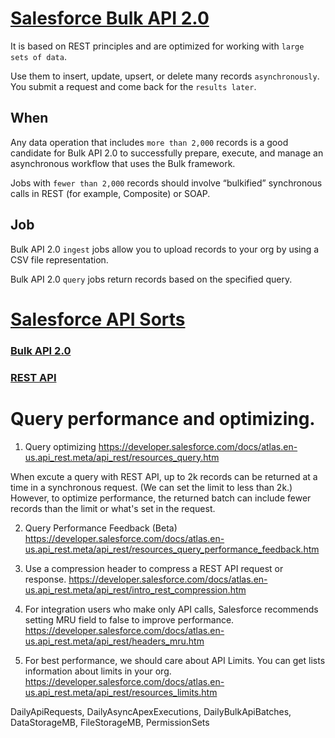 # [Salesforce Bulk API 2.0](https://developer.salesforce.com/docs/atlas.en-us.api_asynch.meta/api_asynch/asynch_api_intro.htm)

It is based on REST principles and are optimized for working with `large sets of data`.

Use them to insert, update, upsert, or delete many records `asynchronously`. You submit a request and come back for the `results later`.

## When
Any data operation that includes `more than 2,000` records is a good candidate for Bulk API 2.0 to successfully prepare, execute, and manage an asynchronous workflow that uses the Bulk framework. 

Jobs with `fewer than 2,000` records should involve “bulkified” synchronous calls in REST (for example, Composite) or SOAP.


## Job

Bulk API 2.0 `ingest` jobs allow you to upload records to your org by using a CSV file representation.

Bulk API 2.0 `query` jobs return records based on the specified query.







# [Salesforce API Sorts](https://developer.salesforce.com/docs/apis#browse)

### [Bulk API 2.0](https://developer.salesforce.com/docs/atlas.en-us.api_bulk_v2.meta/api_bulk_v2/bulk_ingest.htm)



### [REST API](https://developer.salesforce.com/docs/atlas.en-us.api_rest.meta/api_rest/intro_what_is_rest_api.htm)






# Query performance and optimizing.

1. Query optimizing
https://developer.salesforce.com/docs/atlas.en-us.api_rest.meta/api_rest/resources_query.htm

When excute a query with REST API, up to 2k records can be returned at a time in a synchronous request. (We can set the limit to less than 2k.)
However, to optimize performance, the returned batch can include fewer records than the limit or what's set in the request.

2. Query Performance Feedback (Beta)
https://developer.salesforce.com/docs/atlas.en-us.api_rest.meta/api_rest/resources_query_performance_feedback.htm

3. Use a compression header to compress a REST API request or response.
https://developer.salesforce.com/docs/atlas.en-us.api_rest.meta/api_rest/intro_rest_compression.htm

4. For integration users who make only API calls, Salesforce recommends setting MRU field to false to improve performance.
https://developer.salesforce.com/docs/atlas.en-us.api_rest.meta/api_rest/headers_mru.htm

5. For best performance, we should care about API Limits. You can get lists information about limits in your org.
https://developer.salesforce.com/docs/atlas.en-us.api_rest.meta/api_rest/resources_limits.htm

DailyApiRequests, DailyAsyncApexExecutions, DailyBulkApiBatches, DataStorageMB, FileStorageMB, PermissionSets